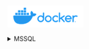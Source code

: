 
![](./Assets/docker-logo.png)


<details><summary>MSSQL</summary>

<br/>

You can attach a volume on the Microsoft SQL Server too, as described on the [Microsoft Documentation](https://learn.microsoft.com/en-us/sql/linux/sql-server-linux-docker-container-deployment?view=sql-server-ver15&pivots=cs1-bash#persist):

Using the above command to mount four folders of the container to a host directory and use a data volume container:

```ps
docker run 
--name container-name 
--env 'ACCEPT-EULA=Y' 
--env 'SA_PASSWORD=password' 
--publish 1433:1433 
--volume <VOLUME>:/var/opt/mssql 
--volume='C:\Docker\Containers\SQL Server\Pix\Data\':/var/opt/mssql/data 
--volume='C:\Docker\Containers\SQL Server\Pix\Log\':/var/opt/mssql/log 
--volume='C:\Docker\Containers\SQL Server\Pix\Secrets\':/var/opt/mssql/secrets 
--volume='C:\Docker\Containers\SQL Server\Pix\Tmp\':/tmp 
--detach mcr.microsoft.com/mssql/server
```

Example:

```ps
docker run --name mssql-container --env 'ACCEPT-EULA=Y' --env 'SA_PASSWORD=!1q@2w#3e%5t' --publish 1433:1433 --volume mssql-volume:/var/opt/mssql --volume='C:\Docker\Containers\SQL Server\Pix\Data\':/var/opt/mssql/data --volume='C:\Docker\Containers\SQL Server\Pix\Log\':/var/opt/mssql/log --volume='C:\Docker\Containers\SQL Server\Pix\Secrets\':/var/opt/mssql/secrets --volume='C:\Docker\Containers\SQL Server\Pix\Tmp\':/tmp --detach mcr.microsoft.com/mssql/server
```

### Container

![](./Assets/asset001.png)

![](./Assets/asset002.png)

### Volume

![](./Assets/asset003.png)

![](./Assets/asset004.png)

![](./Assets/asset005.png)

</details>